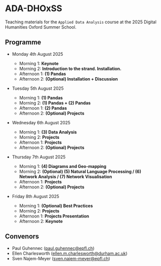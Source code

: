 # ADA-DHOxSS
Teaching materials for the `Applied Data Analysis` course at the 2025 Digital Humanities Oxford Summer School.

## Programme
- Monday 4th August 2025
  - Morning 1: **Keynote**
  -	Morning 2: **Introduction to the strand. Installation.**
  -	Afternoon 1: **(1) Pandas**
  -	Afternoon 2: **(Optional) Installation + Discussion**
  
- Tuesday 5th August 2025
  -	Morning 1: **(1) Pandas**
  -	Morning 2: **(1) Pandas + (2) Pandas**
  -	Afternoon 1: **(2) Pandas**
  -	Afternoon 2: **(Optional) Projects**

- Wednesday 6th August 2025
  -	Morning 1: **(3) Data Analysis**
  -	Morning 2: **Projects**
  -	Afternoon 1: **Projects**
  -	Afternoon 2: **(Optional) Projects**
  
- Thursday 7th August 2025
  -	Morning 1: **(4) Diagrams and Geo-mapping**
  -	Morning 2: **(Optional) (5) Natural Language Processing / (6) Network Analysis / (7) Network Visualisation**
  -	Afternoon 1: **Projects**
  -	Afternoon 2: **(Optional) Projects**
  
- Friday 8th August 2025
  -	Morning 1: **(Optional) Best Practices**
  -	Morning 2: **Projects**
  -	Afternoon 1: **Projects Presentation**
  -	Afternoon 2: **Keynote**
   
## Convenors
  - Paul Guhennec (paul.guhennec@epfl.ch)
  - Ellen Charlesworth (ellen.m.charlesworth@durham.ac.uk)
  - Sven Najem-Meyer (sven.najem-meyer@epfl.ch)
